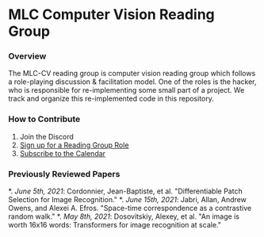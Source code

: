 # MLC Computer Vision Reading Group
### Overview
The MLC-CV reading group is computer vision reading group which follows a role-playing discussion &amp; facilitation model. One of the roles is the hacker, who is responsible for re-implementing some small part of a project. We track and organize this re-implemented code in this repository. 

### How to Contribute
1. Join the Discord
2. [Sign up for a Reading Group Role](https://www.notion.so/MLC-Computer-Vision-Paper-Reading-Subgroup-08a66015209240449df1f58739dae904)
3. [Subscribe to the Calendar](https://calendar.google.com/calendar/u/1/r?cid=dGNrNW1zbmM0bTgxNjVmMnVtaXJxdDZzODRAZ3JvdXAuY2FsZW5kYXIuZ29vZ2xlLmNvbQ)

### Previously Reviewed Papers
*. _June 5th, 2021_: Cordonnier, Jean-Baptiste, et al. "Differentiable Patch Selection for Image Recognition."
*. _June 15th, 2021_: Jabri, Allan, Andrew Owens, and Alexei A. Efros. "Space-time correspondence as a contrastive random walk."
*. _May 8th, 2021_: Dosovitskiy, Alexey, et al. "An image is worth 16x16 words: Transformers for image recognition at scale."
